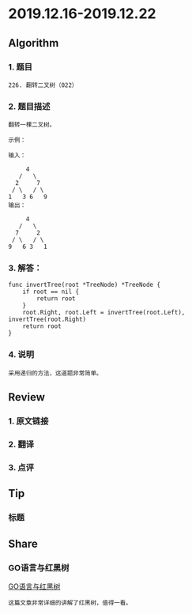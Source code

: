 # 2019.12.16-2019.12.22

## Algorithm
### 1. 题目
```
226. 翻转二叉树（022）
```
### 2. 题目描述
```
翻转一棵二叉树。

示例：

输入：

     4
   /   \
  2     7
 / \   / \
1   3 6   9
输出：

     4
   /   \
  7     2
 / \   / \
9   6 3   1
```

### 3. 解答：
```golang
func invertTree(root *TreeNode) *TreeNode {
	if root == nil {
		return root
	}
	root.Right, root.Left = invertTree(root.Left), invertTree(root.Right)
	return root
}
```
### 4. 说明
```text
采用递归的方法，这道题非常简单。
```

## Review
### 1. 原文链接


### 2. 翻译


### 3. 点评


## Tip
### 标题


## Share
### GO语言与红黑树
[GO语言与红黑树](https://www.jianshu.com/p/0319d7781814)
```text
这篇文章非常详细的讲解了红黑树，值得一看。
```